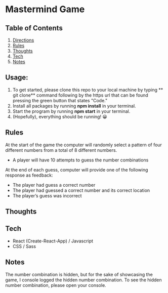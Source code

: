 # Mastermind Game

## Table of Contents

1. [Directions](#Directions)
2. [Rules](#Rules)
3. [Thoughts](#Thoughts)
4. [Tech](#Tech)
5. [Notes](#Notes)

## Usage:

1) To get started, please clone this repo to your local machine by typing ** git clone** command following by the https url that can be found pressing the green button that states "Code."
2) Install all packages by running **npm install** in your terminal.
3) Start the program by running **npm start** in your terminal.
4) (Hopefully), everything should be running! 😀

## Rules

At the start of the game the computer will randomly select a pattern of four different
numbers from a total of 8 different numbers.

- A player will have 10 attempts to guess the number combinations

At the end of each guess, computer will provide one of the following response
as feedback:

- The player had guess a correct number
- The player had guessed a correct number and its correct location
- The player’s guess was incorrect

## Thoughts


## Tech

- React (Create-React-App) / Javascript
- CSS / Sass

## Notes
The number combination is hidden, but for the sake of showcasing the
game, I console logged the hidden number combination. To see the hidden
number combination, please open your console.